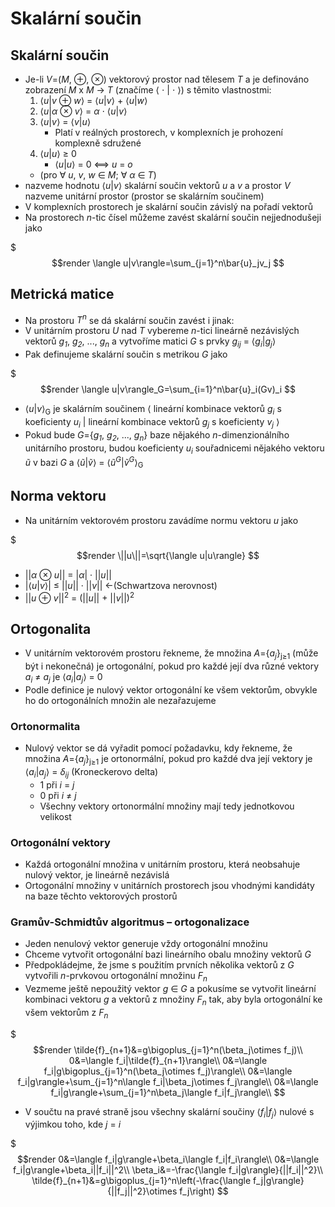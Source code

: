 # Skalární součin

## Skalární součin

* Je-li _V_=(_M_, ⊕, ⊗) vektorový prostor nad tělesem _T_ a je definováno zobrazení _M_ x _M_ → _T_ (značíme ⟨ ⋅ | ⋅ ⟩) s těmito vlastnostmi:
    1. ⟨_u_|_v_ ⊕ _w_⟩ = ⟨_u_|_v_⟩ + ⟨_u_|_w_⟩
    2. ⟨_u_|_α_ ⊗ _v_⟩ = _α_ ⋅ ⟨_u_|_v_⟩
    3. ⟨_u_|_v_⟩ = ⟨_v_|_u_⟩
        * Platí v reálných prostorech, v komplexních je prohození komplexně sdružené
    4. ⟨_u_|_u_⟩ ≥ 0
        * ⟨_u_|_u_⟩ = 0 ⟺ _u_ = _o_
  * (pro ∀ _u_, _v_, _w_ ∈ _M_; ∀ _α_ ∈ _T_)
* nazveme hodnotu ⟨_u_|_v_⟩ skalární součin vektorů _u_ a _v_ a prostor _V_ nazveme unitární prostor (prostor se skalárním součinem)
* V komplexních prostorech je skalární součin závislý na pořadí vektorů
* Na prostorech _n_-tic čísel můžeme zavést skalární součin nejjednodušeji jako

$$$render
\langle u|v\rangle=\sum_{j=1}^n\bar{u}_jv_j
$$

## Metrická matice

* Na prostoru _T<sup>n</sup>_ se dá skalární součin zavést i jinak:
* V unitárním prostoru _U_ nad _T_ vybereme _n_-tici lineárně nezávislých vektorů _g<sub>1</sub>_, _g<sub>2</sub>_, ..., _g<sub>n</sub>_ a vytvoříme matici _G_ s prvky _g<sub>ij</sub>_ = ⟨_g<sub>i</sub>_|_g<sub>j</sub>_⟩
* Pak definujeme skalární součin s metrikou _G_ jako

$$$render
\langle u|v\rangle_G=\sum_{i=1}^n\bar{u}_i(Gv)_i
$$

* ⟨_u_|_v_⟩<sub>G</sub> je skalárním součinem ⟨ lineární kombinace vektorů _g<sub>i</sub>_ s koeficienty _u<sub>i</sub>_ | lineární kombinace vektorů _g<sub>j</sub>_ s koeficienty _v<sub>j</sub>_ ⟩
* Pokud bude _G_={_g<sub>1</sub>_, _g<sub>2</sub>_, ..., _g<sub>n</sub>_} baze nějakého _n_-dimenzionálního unitárního prostoru, budou koeficienty _u<sub>i</sub>_ souřadnicemi nějakého vektoru _ũ_ v bazi _G_ a ⟨_ũ_|_ṽ_⟩ = ⟨_ũ<sup>G</sup>_|_ṽ<sup>G</sup>_⟩<sub>G</sub>

## Norma vektoru

* Na unitárním vektorovém prostoru zavádíme normu vektoru _u_ jako

$$$render
\||u\||=\sqrt{\langle u|u\rangle}
$$

  * \||_α_ ⊗ _u_\|| = |_α_| · \||_u_\||
  * \|⟨_u_|_v_⟩| ≤ \||_u_\|| · \||_v_\|| ←(Schwartzova nerovnost)
  * \||_u_ ⊕ _v_\||<sup>2</sup> = (\||_u_\|| + \||_v_\||)<sup>2</sup>

## Ortogonalita

* V unitárním vektorovém prostoru řekneme, že množina _A_={_a<sub>j</sub>_}<sub>j≥1</sub> (může být i nekonečná) je ortogonální, pokud pro každé její dva různé vektory _a<sub>i</sub>_ ≠ _a<sub>j</sub>_ je ⟨_a<sub>i</sub>_|_a<sub>j</sub>_⟩ = 0
* Podle definice je nulový vektor ortogonální ke všem vektorům, obvykle ho do ortogonálních množin ale nezařazujeme

### Ortonormalita

* Nulový vektor se dá vyřadit pomocí požadavku, kdy řekneme, že množina _A_={_a<sub>j</sub>_}<sub>j≥1</sub> je ortonormální, pokud pro každé dva její vektory je ⟨_a<sub>i</sub>_|_a<sub>j</sub>_⟩ = _δ<sub>ij</sub>_ (Kroneckerovo delta)
  * 1 při _i_ = _j_
  * 0 při _i_ ≠ _j_
  * Všechny vektory ortonormální množiny mají tedy jednotkovou velikost

### Ortogonální vektory

* Každá ortogonální množina v unitárním prostoru, která neobsahuje nulový vektor, je lineárně nezávislá
* Ortogonální množiny v unitárních prostorech jsou vhodnými kandidáty na baze těchto vektorových prostorů

### Gramův-Schmidtův algoritmus – ortogonalizace

* Jeden nenulový vektor generuje vždy ortogonální množinu
* Chceme vytvořit ortogonální bazi lineárního obalu množiny vektorů _G_
* Předpokládejme, že jsme s použitím prvních několika vektorů z _G_ vytvořili _n_-prvkovou ortogonální množinu _F<sub>n</sub>_
* Vezmeme ještě nepoužitý vektor _g_ ∈ _G_ a pokusíme se vytvořit lineární kombinaci vektoru _g_ a vektorů z množiny _F<sub>n</sub>_ tak, aby byla ortogonální ke všem vektorům z _F<sub>n</sub>_

$$$render
\tilde{f}_{n+1}&=g\bigoplus_{j=1}^n(\beta_j\otimes f_j)\\
0&=\langle f_i|\tilde{f}_{n+1}\rangle\\
0&=\langle f_i|g\bigoplus_{j=1}^n(\beta_j\otimes f_j)\rangle\\
0&=\langle f_i|g\rangle+\sum_{j=1}^n\langle f_i|\beta_j\otimes f_j\rangle\\
0&=\langle f_i|g\rangle+\sum_{j=1}^n\beta_j\langle f_i|f_j\rangle\\
$$

* V součtu na pravé straně jsou všechny skalární součiny ⟨_f<sub>i</sub>_|_f<sub>j</sub>_⟩ nulové s výjimkou toho, kde _j_ = _i_

$$$render
0&=\langle f_i|g\rangle+\beta_i\langle f_i|f_i\rangle\\
0&=\langle f_i|g\rangle+\beta_i||f_i||^2\\
\beta_i&=-\frac{\langle f_i|g\rangle}{||f_i||^2}\\
\tilde{f}_{n+1}&=g\bigoplus_{j=1}^n\left(-\frac{\langle f_j|g\rangle}{||f_j||^2}\otimes f_j\right)
$$
